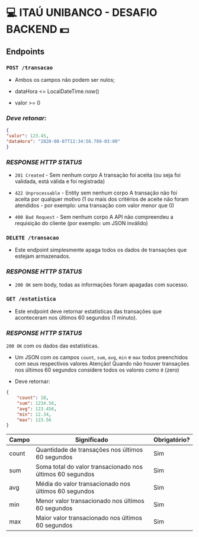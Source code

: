 # 💻 ITAÚ UNIBANCO - DESAFIO BACKEND 💵

## **Endpoints**

### ```POST /transacao```
- Ambos os campos não podem ser nulos;


- dataHora <= LocalDateTime.now()


- valor >= 0<br>
### ***Deve retonar:***
```json
{
"valor": 123.45,
"dataHora": "2020-08-07T12:34:56.789-03:00"
}
```
### ***RESPONSE HTTP STATUS***
- ```201 Created``` - Sem nenhum corpo
  A transação foi aceita (ou seja foi validada, está válida e foi registrada)


- ```422 Unprocessable``` - Entity sem nenhum corpo
  A transação não foi aceita por qualquer motivo
  (1 ou mais dos critérios de aceite não foram atendidos - por exemplo: uma transação com valor menor que 0)


- ```400 Bad Request``` - Sem nenhum corpo
  A API não compreendeu a requisição do cliente (por exemplo: um JSON inválido)

### ```DELETE /transacao```
- Este endpoint simplesmente apaga todos os dados de transações que estejam armazenados.
### ***RESPONSE HTTP STATUS***
- ```200 OK``` sem body, todas as informações foram apagadas com sucesso.

### ```GET /estatistica```
- Este endpoint deve retornar estatísticas das transações
que aconteceram nos últimos 60 segundos (1 minuto).

### ***RESPONSE HTTP STATUS***
```200 OK``` com os dados das estatísticas.
- Um JSON com os campos ```count```, ```sum```, ```avg```, ```min``` e ```max``` todos preenchidos com seus respectivos valores
Atenção! Quando não houver transações nos últimos 60 segundos considere
todos os valores como ```0``` (zero)


- Deve retornar:
```json
{
    "count": 10,
    "sum": 1234.56,
    "avg": 123.456,
    "min": 12.34,
    "max": 123.56
}
```

| Campo | Significado                                               | Obrigatório? |
|-------|-----------------------------------------------------------|--------------|
| count | Quantidade de transações nos últimos 60 segundos          | Sim          |
| sum   | Soma total do valor transacionado nos últimos 60 segundos | Sim          |
| avg   | Média do valor transacionado nos últimos 60 segundos      | Sim          |
| min   | Menor valor transacionado nos últimos 60 segundos         | Sim          |
| max   | Maior valor transacionado nos últimos 60 segundos         | Sim          |
